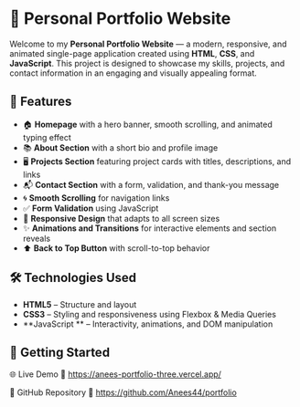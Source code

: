 # 💼 Personal Portfolio Website

Welcome to my **Personal Portfolio Website** — a modern, responsive, and animated single-page application created using **HTML**, **CSS**, and **JavaScript**. This project is designed to showcase my skills, projects, and contact information in an engaging and visually appealing format.

## 📌 Features

- 🏠 **Homepage** with a hero banner, smooth scrolling, and animated typing effect
- 📚 **About Section** with a short bio and profile image
- 🖥️ **Projects Section** featuring project cards with titles, descriptions, and links
- 📬 **Contact Section** with a form, validation, and thank-you message
- 🌀 **Smooth Scrolling** for navigation links
- ✅ **Form Validation** using JavaScript
- 📱 **Responsive Design** that adapts to all screen sizes
- ✨ **Animations and Transitions** for interactive elements and section reveals
- ⬆️ **Back to Top Button** with scroll-to-top behavior

## 🛠️ Technologies Used

- **HTML5** – Structure and layout
- **CSS3** – Styling and responsiveness using Flexbox & Media Queries
- **JavaScript ** – Interactivity, animations, and DOM manipulation

## 🚀 Getting Started

🌐 Live Demo
🔗 https://anees-portfolio-three.vercel.app/

🔗 GitHub Repository
📁 https://github.com/Anees44/portfolio

